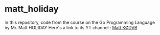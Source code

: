 # matt_holiday
In this repository, code from the course on the Go Programming Language by Mr. Matt HOLIDAY 
Here's a link to its YT channel : [Matt KØDVB](https://www.youtube.com/@mattkdvb5154)
